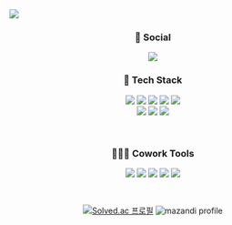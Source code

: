 <img src="https://capsule-render.vercel.app/api?type=waving&color=auto&height=200&section=header&text=Yerin%20Pyeon&fontSize=90&animation=fadeIn" />

<div align=center>
 
<h3>🔎 Social</h3>
<a href="https://yerinpy73.tistory.com/"><img src="https://img.shields.io/badge/Tech%20Blog-F5F5F0?style=flat-square&logo=Tistory&logoColor=black&link=https://yerinpy73.tistory.com/"/></a>
</br>

<h3>🔧 Tech Stack</h3>
<p>
<img src="https://img.shields.io/badge/Java-007396?style=flat-square&logo=Java&logoColor=white"/></a>
<img src="https://img.shields.io/badge/Spring-6DB33F?style=flat-square&logo=Spring&logoColor=white"/></a>
<img src="https://img.shields.io/badge/SpringBoot-6DB33F?style=flat-square&logo=SpringBoot&logoColor=white"/></a>
<img src="https://img.shields.io/badge/MariaDB-003545?style=flat-square&logo=MariaDB&logoColor=white"/>
<img src="https://img.shields.io/badge/Mysql-E6B91E?style=flat-square&logo=MySql&logoColor=white"/></br>
<img src="https://img.shields.io/badge/AWS-232F3E?style=flat-square&logo=AmazonAWS&logoColor=white"/></a>
<img src="https://img.shields.io/badge/Docker-2496ED?style=flat-square&logo=Docker&logoColor=white"/></a>
<img src="https://img.shields.io/badge/Jenkins-D24939?style=flat-square&logo=Jenkins&logoColor=white"/></a>
</p>
</br>

<h3>👨‍👩‍👧 Cowork Tools</h3>
<p>
<img src="https://img.shields.io/badge/GitHub-181717?style=flat-square&logo=GitHub&logoColor=white"/></a>
<img src="https://img.shields.io/badge/GitLab-FC6D26?style=flat-square&logo=GitLab&logoColor=white"/></a>
<img src="https://img.shields.io/badge/Jira-0052CC?style=flat-square&logo=Jira Software&logoColor=white"/></a>
<img src="https://img.shields.io/badge/Notion-F5F5F0?style=flat-square&logo=Notion&logoColor=000000"/></a>
<img src="https://img.shields.io/badge/Mattermost-0058CC?style=flat-square&logo=Mattermost&logoColor=white"/></a>
</p>

<br>

[![Solved.ac 프로필](http://mazassumnida.wtf/api/v2/generate_badge?boj=dpfls3433)](https://solved.ac/dpfls3433)
![mazandi profile](http://mazandi.herokuapp.com/api?handle=dpfls3433&theme=warm)

</div>
